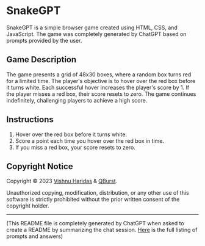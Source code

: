# SnakeGPT

SnakeGPT is a simple browser game created using HTML, CSS, and JavaScript. The game was completely generated by ChatGPT based on prompts provided by the user.

## Game Description

The game presents a grid of 48x30 boxes, where a random box turns red for a limited time. The player's objective is to hover over the red box before it turns white. Each successful hover increases the player's score by 1. If the player misses a red box, their score resets to zero. The game continues indefinitely, challenging players to achieve a high score.

## Instructions

1. Hover over the red box before it turns white.
2. Score a point each time you hover over the red box in time.
3. If you miss a red box, your score resets to zero.

## Copyright Notice

Copyright © 2023 [Vishnu Haridas](https://blog.qburst.com/author/vishnuh/) & [QBurst](https://qburst.com).

Unauthorized copying, modification, distribution, or any other use of this software is strictly prohibited without the prior written consent of the copyright holder.

---

(This README file is completely generated by ChatGPT when asked to create a README by summarizing the chat session. [Here](chatgpt4-prompts-and-responses.md) is the full listing of prompts and answers)